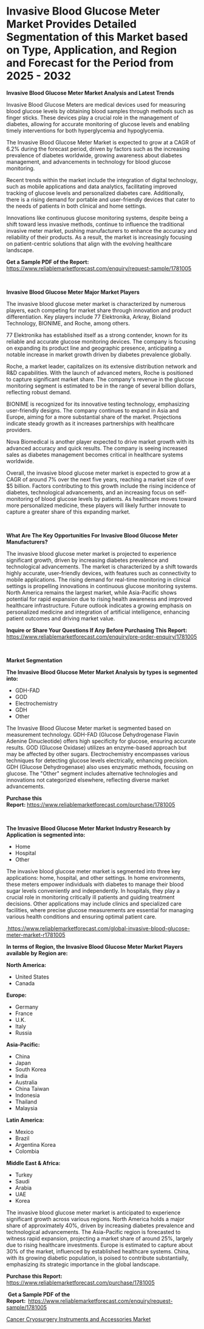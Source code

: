 <p><h1>Invasive Blood Glucose Meter Market Provides Detailed Segmentation of this Market based on Type, Application, and Region and Forecast for the Period from 2025 - 2032</h1></p><p><strong>Invasive Blood Glucose Meter Market Analysis and Latest Trends</strong></p>
<p><p>Invasive Blood Glucose Meters are medical devices used for measuring blood glucose levels by obtaining blood samples through methods such as finger sticks. These devices play a crucial role in the management of diabetes, allowing for accurate monitoring of glucose levels and enabling timely interventions for both hyperglycemia and hypoglycemia. </p><p>The Invasive Blood Glucose Meter Market is expected to grow at a CAGR of 6.2% during the forecast period, driven by factors such as the increasing prevalence of diabetes worldwide, growing awareness about diabetes management, and advancements in technology for blood glucose monitoring. </p><p>Recent trends within the market include the integration of digital technology, such as mobile applications and data analytics, facilitating improved tracking of glucose levels and personalized diabetes care. Additionally, there is a rising demand for portable and user-friendly devices that cater to the needs of patients in both clinical and home settings. </p><p>Innovations like continuous glucose monitoring systems, despite being a shift toward less invasive methods, continue to influence the traditional invasive meter market, pushing manufacturers to enhance the accuracy and reliability of their products. As a result, the market is increasingly focusing on patient-centric solutions that align with the evolving healthcare landscape.</p></p>
<p><strong>Get a Sample PDF of the Report:&nbsp;</strong> <a href="https://www.reliablemarketforecast.com/enquiry/request-sample/1781005?utm_campaign=2603&utm_medium=2&utm_source=Github&utm_content=ia&utm_term=25032025&utm_id=invasive-blood-glucose-meter">https://www.reliablemarketforecast.com/enquiry/request-sample/1781005</a></p>
<p>&nbsp;</p>
<p><strong>Invasive Blood Glucose Meter Major Market Players</strong></p>
<p><p>The invasive blood glucose meter market is characterized by numerous players, each competing for market share through innovation and product differentiation. Key players include 77 Elektronika, Arkray, Bioland Technology, BIONIME, and Roche, among others. </p><p>77 Elektronika has established itself as a strong contender, known for its reliable and accurate glucose monitoring devices. The company is focusing on expanding its product line and geographic presence, anticipating a notable increase in market growth driven by diabetes prevalence globally.</p><p>Roche, a market leader, capitalizes on its extensive distribution network and R&D capabilities. With the launch of advanced meters, Roche is positioned to capture significant market share. The company's revenue in the glucose monitoring segment is estimated to be in the range of several billion dollars, reflecting robust demand.</p><p>BIONIME is recognized for its innovative testing technology, emphasizing user-friendly designs. The company continues to expand in Asia and Europe, aiming for a more substantial share of the market. Projections indicate steady growth as it increases partnerships with healthcare providers.</p><p>Nova Biomedical is another player expected to drive market growth with its advanced accuracy and quick results. The company is seeing increased sales as diabetes management becomes critical in healthcare systems worldwide.</p><p>Overall, the invasive blood glucose meter market is expected to grow at a CAGR of around 7% over the next five years, reaching a market size of over $5 billion. Factors contributing to this growth include the rising incidence of diabetes, technological advancements, and an increasing focus on self-monitoring of blood glucose levels by patients. As healthcare moves toward more personalized medicine, these players will likely further innovate to capture a greater share of this expanding market.</p></p>
<p>&nbsp;</p>
<p><strong>What Are The Key Opportunities For Invasive Blood Glucose Meter Manufacturers?</strong></p>
<p><p>The invasive blood glucose meter market is projected to experience significant growth, driven by increasing diabetes prevalence and technological advancements. The market is characterized by a shift towards highly accurate, user-friendly devices, with features such as connectivity to mobile applications. The rising demand for real-time monitoring in clinical settings is propelling innovations in continuous glucose monitoring systems. North America remains the largest market, while Asia-Pacific shows potential for rapid expansion due to rising health awareness and improved healthcare infrastructure. Future outlook indicates a growing emphasis on personalized medicine and integration of artificial intelligence, enhancing patient outcomes and driving market value.</p></p>
<p><strong>Inquire or Share Your Questions If Any Before Purchasing This Report:</strong> <a href="https://www.reliablemarketforecast.com/enquiry/pre-order-enquiry/1781005?utm_campaign=2603&utm_medium=2&utm_source=Github&utm_content=ia&utm_term=25032025&utm_id=invasive-blood-glucose-meter">https://www.reliablemarketforecast.com/enquiry/pre-order-enquiry/1781005</a></p>
<p>&nbsp;</p>
<p><strong>Market Segmentation</strong></p>
<p><strong>The Invasive Blood Glucose Meter Market Analysis by types is segmented into:</strong></p>
<p><ul><li>GDH-FAD</li><li>GOD</li><li>Electrochemistry</li><li>GDH</li><li>Other</li></ul></p>
<p><p>The Invasive Blood Glucose Meter market is segmented based on measurement technology. GDH-FAD (Glucose Dehydrogenase Flavin Adenine Dinucleotide) offers high specificity for glucose, ensuring accurate results. GOD (Glucose Oxidase) utilizes an enzyme-based approach but may be affected by other sugars. Electrochemistry encompasses various techniques for detecting glucose levels electrically, enhancing precision. GDH (Glucose Dehydrogenase) also uses enzymatic methods, focusing on glucose. The "Other" segment includes alternative technologies and innovations not categorized elsewhere, reflecting diverse market advancements.</p></p>
<p><strong>Purchase this Report:&nbsp;</strong><a href="https://www.reliablemarketforecast.com/purchase/1781005?utm_campaign=2603&utm_medium=2&utm_source=Github&utm_content=ia&utm_term=25032025&utm_id=invasive-blood-glucose-meter">https://www.reliablemarketforecast.com/purchase/1781005</a></p>
<p>&nbsp;</p>
<p><strong>The Invasive Blood Glucose Meter Market Industry Research by Application is segmented into:</strong></p>
<p><ul><li>Home</li><li>Hospital</li><li>Other</li></ul></p>
<p><p>The invasive blood glucose meter market is segmented into three key applications: home, hospital, and other settings. In home environments, these meters empower individuals with diabetes to manage their blood sugar levels conveniently and independently. In hospitals, they play a crucial role in monitoring critically ill patients and guiding treatment decisions. Other applications may include clinics and specialized care facilities, where precise glucose measurements are essential for managing various health conditions and ensuring optimal patient care.</p></p>
<p><a href="https://www.reliablemarketforecast.com/global-invasive-blood-glucose-meter-market-r1781005?utm_campaign=2603&utm_medium=2&utm_source=Github&utm_content=ia&utm_term=25032025&utm_id=invasive-blood-glucose-meter">&nbsp;https://www.reliablemarketforecast.com/global-invasive-blood-glucose-meter-market-r1781005</a></p>
<p><strong>In terms of Region, the Invasive Blood Glucose Meter Market Players available by Region are:</strong></p>
<p>
    <p> <strong> North America: </strong>
        <ul>
            <li>United States</li>
            <li>Canada</li>
        </ul>
        </p> 
    <p> <strong> Europe: </strong>
        <ul>
            <li>Germany</li>
            <li>France</li>
            <li>U.K.</li>
            <li>Italy</li>
            <li>Russia</li>
        </ul>
        </p> 
    <p> <strong> Asia-Pacific: </strong>
        <ul>
            <li>China</li>
            <li>Japan</li>
            <li>South Korea</li>
            <li>India</li>
            <li>Australia</li>
            <li>China Taiwan</li>
            <li>Indonesia</li>
            <li>Thailand</li>
            <li>Malaysia</li>
        </ul>
        </p> 
    <p> <strong> Latin America: </strong>
        <ul>
            <li>Mexico</li>
            <li>Brazil</li>
            <li>Argentina Korea</li>
            <li>Colombia</li>
        </ul>
        </p> 
    <p> <strong> Middle East & Africa: </strong>
        <ul>
            <li>Turkey</li>
            <li>Saudi</li>
            <li>Arabia</li>
            <li>UAE</li>
            <li>Korea</li>
        </ul>
    </p>
    </p>
<p><p>The invasive blood glucose meter market is anticipated to experience significant growth across various regions. North America holds a major share of approximately 40%, driven by increasing diabetes prevalence and technological advancements. The Asia-Pacific region is forecasted to witness rapid expansion, projecting a market share of around 25%, largely due to rising healthcare investments. Europe is estimated to capture about 30% of the market, influenced by established healthcare systems. China, with its growing diabetic population, is poised to contribute substantially, emphasizing its strategic importance in the global landscape.</p></p>
<p><strong>Purchase this Report: </strong><a href="https://www.reliablemarketforecast.com/purchase/1781005?utm_campaign=2603&utm_medium=2&utm_source=Github&utm_content=ia&utm_term=25032025&utm_id=invasive-blood-glucose-meter">https://www.reliablemarketforecast.com/purchase/1781005</a></p>
<p>&nbsp;<strong>Get a Sample PDF of the Report:&nbsp;&nbsp;</strong><a href="https://www.reliablemarketforecast.com/enquiry/request-sample/1781005?utm_campaign=2603&utm_medium=2&utm_source=Github&utm_content=ia&utm_term=25032025&utm_id=invasive-blood-glucose-meter">https://www.reliablemarketforecast.com/enquiry/request-sample/1781005</a></p>
<p><strong></strong></p>
<p><p><a href="https://github.com/bolalfredia7777/Market-Research-Report-List-1/blob/main/cancer-cryosurgery-instruments-and-accessories-market.md?utm_campaign=2603&utm_medium=2&utm_source=Github&utm_content=ia&utm_term=25032025&utm_id=invasive-blood-glucose-meter">Cancer Cryosurgery Instruments and Accessories Market</a></p></p>